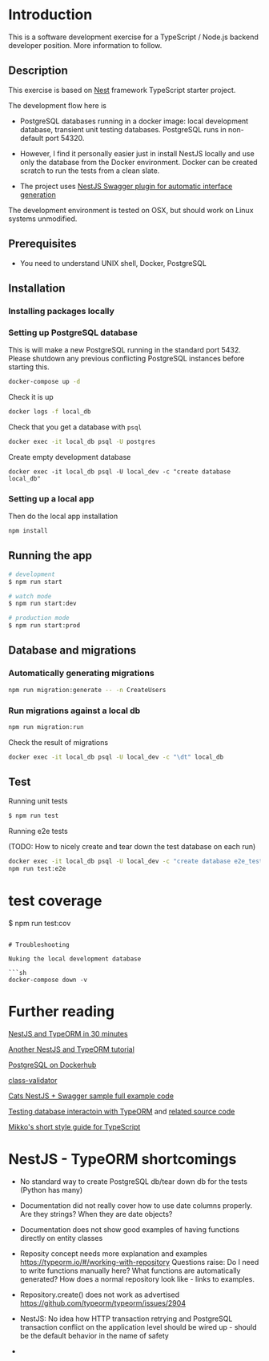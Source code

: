 # Introduction

This is a software development exercise for a TypeScript / Node.js backend developer position. More information to follow.

## Description

This exercise is based on [Nest](https://github.com/nestjs/nest) framework TypeScript starter project.

The development flow here is

* PostgreSQL databases running in a docker image: local development database, transient unit testing databases.
  PostgreSQL runs in non-default port 54320.

* However, I find it personally easier just in install NestJS locally and use only the database from the Docker environment. Docker 
  can be created scratch to run the tests from a clean slate.

* The project uses [NestJS Swagger plugin for automatic interface generation](https://docs.nestjs.com/recipes/swagger#plugin)

The development environment is tested on OSX, but should work on Linux systems unmodified.

## Prerequisites

* You need to understand UNIX shell, Docker, PostgreSQL 

## Installation

### Installing packages locally 

### Setting up PostgreSQL database

This is will make a new PostgreSQL running in the standard port 5432. 
Please shutdown any previous conflicting PostgreSQL instances before starting this.

```bash
docker-compose up -d
```

Check it is up

```bash
docker logs -f local_db
```

Check that you get a database with `psql`

```bash
docker exec -it local_db psql -U postgres 
```

Create empty development database

```
docker exec -it local_db psql -U local_dev -c "create database local_db"
```

### Setting up a local app

Then do the local app installation

```bash
npm install
```

## Running the app

```bash
# development
$ npm run start

# watch mode
$ npm run start:dev

# production mode
$ npm run start:prod
```

## Database and migrations

### Automatically generating migrations

```bash
npm run migration:generate -- -n CreateUsers
```

### Run migrations against a local db

```bash
npm run migration:run
```

Check the result of migrations
```bash
docker exec -it local_db psql -U local_dev -c "\dt" local_db 
```

## Test

Running unit tests
```bash
$ npm run test
```

Running e2e tests

(TODO: How to nicely create and tear down the test database on each run)

```bash
docker exec -it local_db psql -U local_dev -c "create database e2e_test" local_db  
npm run test:e2e
```

# test coverage
$ npm run test:cov
```

# Troubleshooting

Nuking the local development database

```sh
docker-compose down -v
````

# Further reading

[NestJS and TypeORM in 30 minutes](https://blog.theodo.com/2019/05/an-overview-of-nestjs-typeorm-release-your-first-application-in-less-than-30-minutes/)

[Another NestJS and TypeORM tutorial](https://blog.echobind.com/up-and-running-nextjs-and-typeorm-2c4dff5d7250)

[PostgreSQL on Dockerhub](https://hub.docker.com/_/postgres)

[class-validator](https://github.com/typestack/class-validator)

[Cats NestJS + Swagger sample full example code](https://github.com/nestjs/nest/tree/master/sample/11-swagger)

[Testing database interactoin with TypeORM](https://medium.com/@salmon.3e/integration-testing-with-nestjs-and-typeorm-2ac3f77e7628) and [related source code](https://github.com/p-salmon/nestjs-typeorm-integration-tests)

[Mikko's short style guide for TypeScript](https://twitter.com/moo9000/status/1228059823494881288)

# NestJS - TypeORM shortcomings

- No standard way to create PostgreSQL db/tear down db for the tests (Python has many)

- Documentation did not really cover how to use date columns properly. Are they strings? When they are date objects?

- Documentation does not show good examples of having functions directly on entity classes

- Reposity concept needs more explanation and examples https://typeorm.io/#/working-with-repository Questions raise: Do I need to write functions manually here? What functions are automatically generated? How does a normal repository look like - links to examples.

- Repository.create() does not work as advertised https://github.com/typeorm/typeorm/issues/2904

- NestJS: No idea how HTTP transaction retrying and PostgreSQL transaction conflict on the application level should be wired up - should be the default behavior in the name of safety

- 


